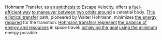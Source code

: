 
Hohmann Transfer, as [an antithesis to](1/1/2/1/2/.Negation) Escape Velocity, offers [a fuel-efficient way](2/1/1/2/1/3/.Look%20for%20Energy%20Sources) [to maneuver between](1/3/3/1/3/3/_Ring-Gap%20Maneuver) [two orbits around](3/3/3/3/3/2/1/_Orbit-Composition) a celestial body. [This elliptical transfer](1/3/3/1/2/.Hohmann%20Transfer) path, pioneered by Walter Hohmann, minimizes [the energy required](2/1/1/2/1/3/.Look%20for%20Energy%20Sources) for the transition. [Hohmann transfers represent](1/3/3/1/2/.Hohmann%20Transfer) [the balance of](2/2/2/1/3/3/1/2/.Aesthetics%20of%20Balance) [energy and resources](2/1/1/1/.Resources) in space travel: [achieving the goal](2/2/1/2/_Tangible-Intangible) [using the minimum](3/1/1/2/3/1/3/2/2/.Sequential%20Minimal%20Optimization) energy possible.

